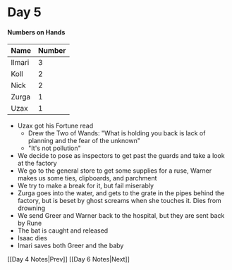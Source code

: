 # Day 5
#### Numbers on Hands

| Name | Number |
| ---- | ---- |
| Ilmari | 3 |
| Koll | 2 |
| Nick | 2 |
| Zurga | 1 |
| Uzax | 1 |

- Uzax got his Fortune read
	- Drew the Two of Wands: "What is holding you back is lack of planning and the fear of the unknown"
	- "It's not pollution"
- We decide to pose as inspectors to get past the guards and take a look at the factory
- We go to the general store to get some supplies for a ruse, Warner makes us some ties, clipboards, and parchment
- We try to make a break for it, but fail miserably
- Zurga goes into the water, and gets to the grate in the pipes behind the factory, but is beset by ghost screams when she touches it. Dies from drowning
- We send Greer and Warner back to the hospital, but they are sent back by Rune
- The bat is caught and released
- Isaac dies
- Imari saves both Greer and the baby

[[Day 4 Notes|Prev]] [[Day 6 Notes|Next]]